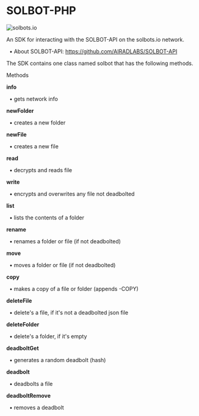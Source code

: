 # SOLBOT-PHP
![solbots.io](http://dev.solbots.io/assets/img/Crypto-Carl-1920x1080.jpg)

An SDK for interacting with the SOLBOT-API on the solbots.io network.

&nbsp;&nbsp;&bull; About SOLBOT-API: https://github.com/AIRADLABS/SOLBOT-API

The SDK contains one class named solbot that has the following methods.

Methods

<strong>info</strong>

&nbsp;&nbsp;&bull; gets network info

<strong>newFolder</strong>

&nbsp;&nbsp;&bull; creates a new folder

<strong>newFile</strong>

&nbsp;&nbsp;&bull; creates a new file

<strong>read</strong>

&nbsp;&nbsp;&bull; decrypts and reads file

<strong>write</strong>

&nbsp;&nbsp;&bull; encrypts and overwrites any file not deadbolted

<strong>list</strong>

&nbsp;&nbsp;&bull; lists the contents of a folder

<strong>rename</strong>

&nbsp;&nbsp;&bull; renames a folder or file (if not deadbolted)

<strong>move</strong>

&nbsp;&nbsp;&bull; moves a folder or file (if not deadbolted)

<strong>copy</strong>

&nbsp;&nbsp;&bull; makes a copy of a file or folder (appends -COPY)

<strong>deleteFile</strong>

&nbsp;&nbsp;&bull; delete's a file, if it's not a deadbolted json file

<strong>deleteFolder</strong>

&nbsp;&nbsp;&bull; delete's a folder, if it's empty

<strong>deadboltGet</strong>

&nbsp;&nbsp;&bull; generates a random deadbolt (hash)

<strong>deadbolt</strong>

&nbsp;&nbsp;&bull; deadbolts a file

<strong>deadboltRemove</strong>

&nbsp;&nbsp;&bull; removes a deadbolt
